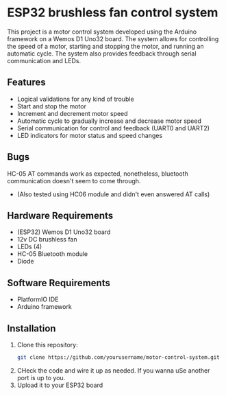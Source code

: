 # ESP32 brushless fan control system

This project is a motor control system developed using the Arduino framework on a Wemos D1 Uno32 board. The system allows for controlling the speed of a motor, starting and stopping the motor, and running an automatic cycle. The system also provides feedback through serial communication and LEDs.

## Features
- Logical validations for any kind of trouble
- Start and stop the motor
- Increment and decrement motor speed
- Automatic cycle to gradually increase and decrease motor speed
- Serial communication for control and feedback (UART0 and UART2)
- LED indicators for motor status and speed changes

## Bugs
HC-05 AT commands work as expected, nonetheless, bluetooth communication doesn't seem to come through. <br> 
- (Also tested using HC06 module and didn't even answered AT calls)

## Hardware Requirements

- (ESP32) Wemos D1 Uno32 board
- 12v DC brushless fan
- LEDs (4)
- HC-05 Bluetooth module
- Diode

## Software Requirements

- PlatformIO IDE
- Arduino framework

## Installation

1. Clone this repository:
   ```sh
   git clone https://github.com/yourusername/motor-control-system.git
2. CHeck the code and wire it up as needed. If you wanna uSe another port is up to you. 
3. Upload it to your ESP32 board